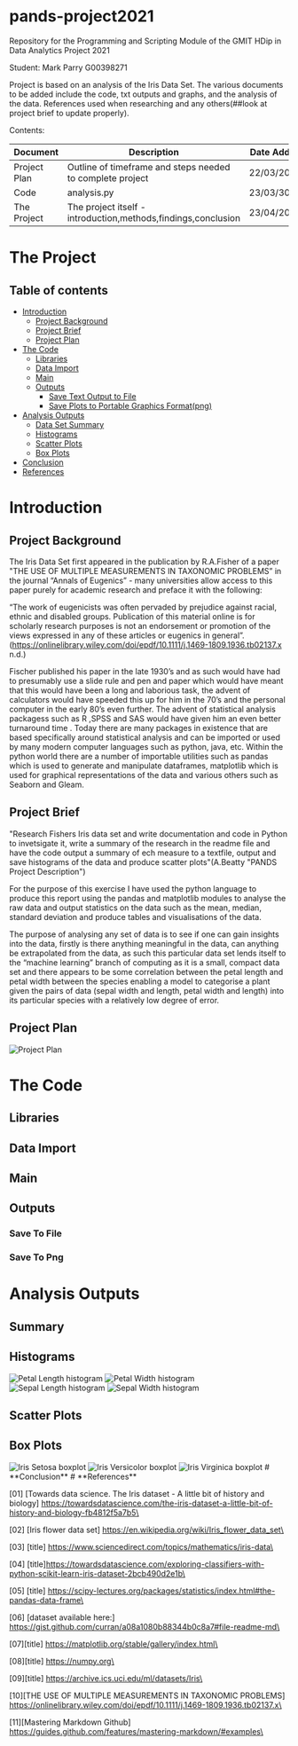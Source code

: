# pands-project2021
Repository for the Programming and Scripting Module of the GMIT HDip in Data Analytics  Project 2021

Student: Mark Parry G00398271

Project is based on an analysis of the Iris Data Set. The various documents to be added include the code, txt outputs and graphs, and the analysis of the data. References used when researching and any others(##look at project brief to update properly). 


Contents:

|Document       |Description                                                                                                       |Date Added|
|---------------|------------------------------------------------------------------------------------------------------------------|----------|
|Project Plan|Outline of timeframe and steps needed to complete project|22/03/2021
|Code|analysis.py|23/03/3021
|The Project|The project itself - introduction,methods,findings,conclusion|23/04/2021

# The Project

## Table of contents
* [Introduction](#Introduction)
	* [Project Background](#Project_Background)
	* [Project Brief](#Project_Brief)
	* [Project Plan](#Project_Plan)
* [The Code](#The_Code)
	* [Libraries](Libraries)
	* [Data Import](#Data_Import)
	* [Main](#Main)
	* [Outputs](#Outputs)
		* [Save Text Output to File](#Save_To_File)
		* [Save Plots to Portable Graphics Format(png)](#Save_To_Png)
* [Analysis Outputs](#Analysis_Outputs)
	* [Data Set Summary](#Summary)
	* [Histograms](#Histograms)
	* [Scatter Plots](#Scatter_Plots)
	* [Box Plots](#Box_Plots)
* [Conclusion](#Conclusion)
* [References](#References)



# **Introduction**
## **Project Background**

The Iris Data Set first appeared in the publication by R.A.Fisher of a paper "THE USE OF MULTIPLE MEASUREMENTS IN TAXONOMIC  PROBLEMS” in the journal “Annals of Eugenics” - many universities allow access to this paper purely for academic research and preface it with the following:

 “The work of eugenicists was often pervaded by prejudice against racial, ethnic and disabled groups. Publication of this material online is for scholarly research purposes is not an endorsement or promotion of the views expressed in any of these articles or eugenics in general”. (https://onlinelibrary.wiley.com/doi/epdf/10.1111/j.1469-1809.1936.tb02137.x n.d.)
 
Fischer published his paper in the late 1930’s and as such would have had to presumably use a slide rule and pen and paper which would have meant that this would have been a long and laborious task, the advent of calculators would have speeded this up for him in the 70’s and the personal computer in the early 80’s even further. The advent of statistical analysis packagess such as R ,SPSS and SAS would have given him an even better turnaround time . Today there are many packages in existence that are based specifically around statistical analysis and can be imported or used by many modern computer languages such as python, java, etc. Within the python world there are a number of importable utilities such as pandas which is used to generate and manipulate dataframes, matplotlib which is used for graphical representations of the data and various others such as  Seaborn and Gleam.

## **Project Brief**
"Research Fishers Iris data set and write documentation and code in Python to invetsigate it, write a summary of the research in the readme file and have the code output a summary of ech measure to a textfile, output and save histograms of the data and produce scatter plots"(A.Beatty "PANDS Project Description")

For the purpose of this exercise I have used the python language to produce this report using the pandas and matplotlib modules to analyse the raw data and output statistics on the data such as the mean, median, standard deviation and produce tables and visualisations of the data. 

The purpose of analysing any set of  data is to see if one can gain insights into the data, firstly is there anything meaningful in the data, can anything be extrapolated from the data, as such this particular data set lends itself to the “machine learning” branch of computing as it is a small, compact data set and there appears to be some correlation between the petal length and petal width between the species enabling a model to categorise a plant given the pairs of data (sepal width and length, petal width and length) into its particular species with a relatively low degree of error.

## **Project Plan**
<img src = "https://github.com/MarkJParry/pands-project2021/blob/main/projectplan.PNG" alt = "Project Plan">


# **The Code**
## **Libraries**
## **Data Import**
## **Main**
## **Outputs**
### **Save To File**
### **Save To Png**
# **Analysis Outputs**
## **Summary**
## **Histograms**
<img src = "https://github.com/MarkJParry/pands-project2021/blob/main/petal length.png" alt = "Petal Length histogram">

<img src = "https://github.com/MarkJParry/pands-project2021/blob/main/petal width.png" alt = "Petal Width histogram">

<img src = "https://github.com/MarkJParry/pands-project2021/blob/main/sepal length.png" alt = "Sepal Length histogram">

<img src = "https://github.com/MarkJParry/pands-project2021/blob/main/sepal width.png" alt = "Sepal Width histogram">

## **Scatter Plots**
## **Box Plots**
<img src = "https://github.com/MarkJParry/pands-project2021/blob/main/iris-setosa.png" alt = "Iris Setosa boxplot">

<img src = "https://github.com/MarkJParry/pands-project2021/blob/main/iris-versicolor.png" alt = "Iris Versicolor boxplot">

<img src = "https://github.com/MarkJParry/pands-project2021/blob/main/iris-virginica.png" alt = "Iris Virginica boxplot">
# **Conclusion**
# **References**

[01] [Towards data science. The Iris dataset - A little bit of history and biology] https://towardsdatascience.com/the-iris-dataset-a-little-bit-of-history-and-biology-fb4812f5a7b5\

[02] [Iris flower data set] https://en.wikipedia.org/wiki/Iris_flower_data_set\

[03] [title] https://www.sciencedirect.com/topics/mathematics/iris-data\

[04] [title]https://towardsdatascience.com/exploring-classifiers-with-python-scikit-learn-iris-dataset-2bcb490d2e1b\

[05] [title] https://scipy-lectures.org/packages/statistics/index.html#the-pandas-data-frame\

[06] [dataset available here:] https://gist.github.com/curran/a08a1080b88344b0c8a7#file-readme-md\

[07][title] https://matplotlib.org/stable/gallery/index.html\

[08][title] https://numpy.org\

[09][title] https://archive.ics.uci.edu/ml/datasets/Iris\

[10][THE USE OF MULTIPLE MEASUREMENTS IN TAXONOMIC  PROBLEMS] https://onlinelibrary.wiley.com/doi/epdf/10.1111/j.1469-1809.1936.tb02137.x\

[11][Mastering Markdown Github] https://guides.github.com/features/mastering-markdown/#examples\




